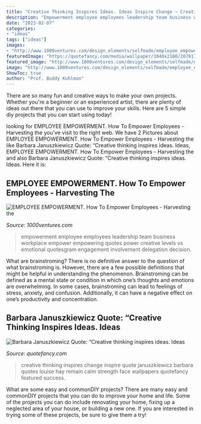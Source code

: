 ```yaml
---
title: "Creative Thinking Inspires Ideas. Ideas Inspire Change ~ Creative Thinking Inspires Change Inspire Quote Januszkiewicz Barbara Quotes Louise Hay Remain Calm Strength Face Wallpapers Quotefancy Featured Success"
description: "Empowerment employee employees leadership team business workplace empower empowering quotes power creative levels vs emotional quotesgram engagement involvement delegation decision"
date: "2023-02-07"
categories:
- "ideas"
tags: ["ideas"]
images:
- "http://www.1000ventures.com/design_elements/selfmade/employee_empowerment_3levels_6x4.png"
featuredImage: "https://quotefancy.com/media/wallpaper/3840x2160/2078175-Barbara-Januszkiewicz-Quote-Creative-thinking-inspires-ideas-Ideas.jpg"
featured_image: "http://www.1000ventures.com/design_elements/selfmade/employee_empowerment_3levels_6x4.png"
image: "http://www.1000ventures.com/design_elements/selfmade/employee_empowerment_3levels_6x4.png"
ShowToc: true
author: "Prof. Buddy Kuhlman"
---
```



There are so many fun and creative ways to make your own projects. Whether you're a beginner or an experienced artist, there are plenty of ideas out there that you can use to improve your skills. Here are 5 simple diy projects that you can start using today!

	

		
looking for EMPLOYEE EMPOWERMENT. How To Empower Employees - Harvesting the you've visit to the right web. We have 2 Pictures about EMPLOYEE EMPOWERMENT. How To Empower Employees - Harvesting the like Barbara Januszkiewicz Quote: “Creative thinking inspires ideas. Ideas, EMPLOYEE EMPOWERMENT. How To Empower Employees - Harvesting the and also Barbara Januszkiewicz Quote: “Creative thinking inspires ideas. Ideas. Here it is:
		
    
## EMPLOYEE EMPOWERMENT. How To Empower Employees - Harvesting The

<img loading=lazy src="http://www.1000ventures.com/design_elements/selfmade/employee_empowerment_3levels_6x4.png" onerror="this.onerror=null;this.src='https://tse1.mm.bing.net/th?id=OIP.jLO32iVJ8AE7HgBzOwY-sAHaFj&amp;pid=15.1';" alt="EMPLOYEE EMPOWERMENT. How To Empower Employees - Harvesting the">

_Source: 1000ventures.com_

>empowerment employee employees leadership team business workplace empower empowering quotes power creative levels vs emotional quotesgram engagement involvement delegation decision. 

	

What are brainstroming?
There is no definitive answer to the question of what brainstroming is. However, there are a few possible definitions that might be helpful in understanding the phenomenon. Brainstroming can be defined as a mental state or condition in which one’s thoughts and emotions are overwhelming. In some cases, brainstroming can lead to feelings of stress, anxiety, and confusion. Additionally, it can have a negative effect on one’s productivity and concentration.

    
## Barbara Januszkiewicz Quote: “Creative Thinking Inspires Ideas. Ideas

<img loading=lazy src="https://quotefancy.com/media/wallpaper/3840x2160/2078175-Barbara-Januszkiewicz-Quote-Creative-thinking-inspires-ideas-Ideas.jpg" onerror="this.onerror=null;this.src='https://tse1.mm.bing.net/th?id=OIP.bmy_rIPi2t90774k8nKqSwHaEK&amp;pid=15.1';" alt="Barbara Januszkiewicz Quote: “Creative thinking inspires ideas. Ideas">

_Source: quotefancy.com_

>creative thinking inspires change inspire quote januszkiewicz barbara quotes louise hay remain calm strength face wallpapers quotefancy featured success. 

	

What are some easy and commonDIY projects?
There are many easy and commonDIY projects that you can do to improve your home and life. Some of the projects you can do include renovating your home, fixing up a neglected area of your house, or building a new one. If you are interested in trying some of these projects, be sure to give them a try!

